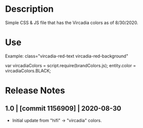 # Description

Simple CSS & JS file that has the Vircadia colors as of 8/30/2020.

# Use

Example: 
class="vircadia-red-text vircadia-red-background"

var vircadiaColors = script.require(brandColors.js);
entity.color = vircadiaColors.BLACK;

# Release Notes
## 1.0 | [commit 1156909] | 2020-08-30
- Initial update from "hifi" -> "vircadia" colors.